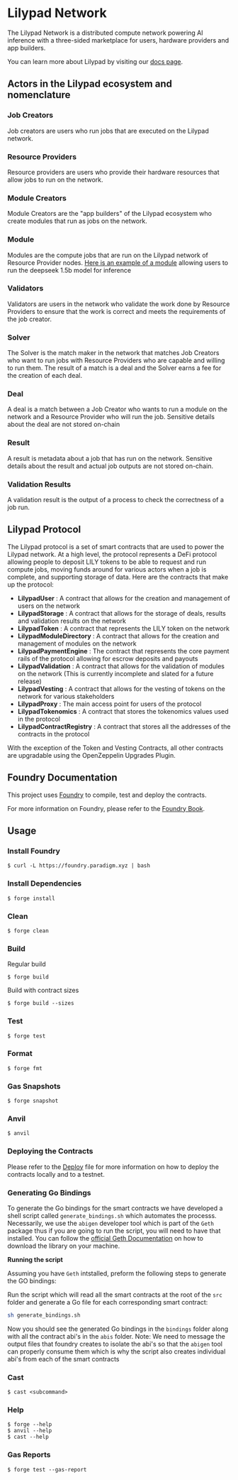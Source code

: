 # Lilypad Network

The Lilypad Network is a distributed compute network powering AI inference with a three-sided marketplace for users, hardware providers and app builders.

You can learn more about Lilypad by visiting our [docs page](https://docs.lilypad.tech).

## Actors in the Lilypad ecosystem and nomenclature

### Job Creators

Job creators are users who run jobs that are executed on the Lilypad network.

### Resource Providers

Resource providers are users who provide their hardware resources that allow jobs to run on the network.

### Module Creators

Module Creators are the "app builders" of the Lilypad ecosystem who create modules that run as jobs on the network.

### Module
Modules are the compute jobs that are run on the Lilypad network of Resource Provider nodes.  [Here is an example of a module](https://github.com/narbs91/lilypad-ollama-deepseek-r1-1-5b) allowing users to run the deepseek 1.5b model for inference

### Validators

Validators are users in the network who validate the work done by Resource Providers to ensure that the work is correct and meets the requirements of the job creator.

### Solver

The Solver is the match maker in the network that matches Job Creators who want to run jobs with Resource Providers who are capable and willing to run them. The result of a match is a deal and the Solver earns a fee for the creation of each deal.

### Deal

A deal is a match between a Job Creator who wants to run a module on the network and a Resource Provider who will run the job.  Sensitive details about the deal are not stored on-chain

### Result

A result is metadata about a job that has run on the network. Sensitive details about the result and actual job outputs are not stored on-chain.

### Validation Results

A validation result is the output of a process to check the correctness of a job run.

## Lilypad Protocol

The Lilypad protocol is a set of smart contracts that are used to power the Lilypad network. At a high level, the protocol represents a DeFi protocol allowing people to deposit LILY tokens to be able to request and run compute jobs, moving funds around for various actors when a job is complete, and supporting storage of data.  Here are the contracts that make up the protocol:

- **LilypadUser** : A contract that allows for the creation and management of users on the network
- **LilypadStorage** : A contract that allows for the storage of deals, results and validation results on the network
- **LilypadToken** : A contract that represents the LILY token on the network
- **LilypadModuleDirectory** : A contract that allows for the creation and management of modules on the network
- **LilypadPaymentEngine** : The contract that represents the core payment rails of the protocol allowing for escrow deposits and payouts
- **LilypadValidation** : A contract that allows for the validation of modules on the network (This is currently incomplete and slated for a future release)
- **LilypadVesting** : A contract that allows for the vesting of tokens on the network for various stakeholders
- **LilypadProxy** : The main access point for users of the protocol
- **LilypadTokenomics** : A contract that stores the tokenomics values used in the protocol
- **LilypadContractRegistry** : A contract that stores all the addresses of the contracts in the protocol

With the exception of the Token and Vesting Contracts, all other contracts are upgradable using the OpenZeppelin Upgrades Plugin.

## Foundry Documentation

This project uses [Foundry](https://getfoundry.sh/) to compile, test and deploy the contracts.

For more information on Foundry, please refer to the [Foundry Book](https://book.getfoundry.sh/).

## Usage

### Install Foundry

```shell
$ curl -L https://foundry.paradigm.xyz | bash
```

### Install Dependencies

```shell
$ forge install
```

### Clean

```shell
$ forge clean
```

### Build

Regular build
```shell
$ forge build
```

Build with contract sizes
```shell
$ forge build --sizes
```

### Test

```shell
$ forge test
```

### Format

```shell
$ forge fmt
```

### Gas Snapshots

```shell
$ forge snapshot
```

### Anvil

```shell
$ anvil
```

### Deploying the Contracts

Please refer to the [Deploy](./docs/DEPLOY_STEPS.md) file for more information on how to deploy the contracts locally and to a testnet.

### Generating Go Bindings

To generate the Go bindings for the smart contracts we have developed a shell script called `generate_bindings.sh` which automates the processs.  Necessarily, we use the `abigen` developer tool which is part of the `Geth` package thus if you are going to run the script, you will need to have that installed. You can follow the [official Geth Documentation](https://geth.ethereum.org/docs/getting-started/installing-geth) on how to download the library on your machine.

**Running the script**

Assuming you have `Geth` intstalled, preform the following steps to generate the GO bindings:

Run the script which will read all the smart contracts at the root of the `src` folder and generate a Go file for each corresponding smart contract:
```bash
sh generate_bindings.sh
```

Now you should see the generated Go bindings in the `bindings` folder along with all the contract abi's in the `abis` folder.  Note: We need to message the output files that foundry creates to isolate the abi's so that the `abigen` tool can properly consume them which is why the script also creates individual abi's from each of the smart contracts 

### Cast

```shell
$ cast <subcommand>
```

### Help

```shell
$ forge --help
$ anvil --help
$ cast --help
```

### Gas Reports

```shell
$ forge test --gas-report
```